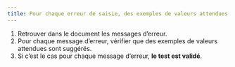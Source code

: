 ```yaml
---
title: Pour chaque erreur de saisie, des exemples de valeurs attendues sont-ils suggérés, si nécessaire ?
---
```


1. Retrouver dans le document les messages d’erreur.
2. Pour chaque message d’erreur, vérifier que des exemples de valeurs attendues sont suggérés.
3. Si c’est le cas pour chaque message d’erreur, **le test est validé**.
